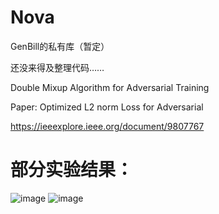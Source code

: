 # Nova
GenBill的私有库（暂定）

还没来得及整理代码……

Double Mixup Algorithm for Adversarial Training

Paper: Optimized L2 norm Loss for Adversarial

https://ieeexplore.ieee.org/document/9807767

# 部分实验结果：
![image](https://user-images.githubusercontent.com/30310636/225790552-806843fd-2f40-434d-ab31-1e810d3b83be.png)
![image](https://user-images.githubusercontent.com/30310636/225790826-af898086-43b3-435a-bb61-981cf5a419f1.png)
